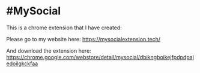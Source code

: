  #MySocial
=======
This is a chrome extension that I have created:

Please go to my website here: https://mysocialextension.tech/

And download the extension here: https://chrome.google.com/webstore/detail/mysocial/dbikngboikejfpdpdpajedoilgkckfaa
